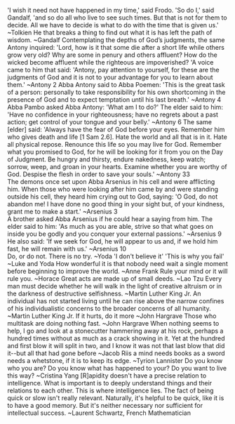 'I wish it need not have happened in my time,' said Frodo. 'So do I,' said Gandalf, 'and so do all who live to see such times. But that is not for them to decide. All we have to decide is what to do with the time that is given us.' ~Tolkien
He that breaks a thing to find out what it is has left the path of wisdom. ~Gandalf
Contemplating the depths of God’s judgments, the same Antony inquired: 'Lord, how is it that some die after a short life while others grow very old? Why are some in penury and others affluent? How do the wicked become affluent while the righteous are impoverished? 'A voice came to him that said: 'Antony, pay attention to yourself, for these are the judgments of God and it is not to your advantage for you to learn about them.' ~Antony 2 
Abba Antony said to Abba Poemen: 'This is the great task of a person: personally to take responsibility for his own shortcoming in the presence of God and to expect temptation until his last breath.' ~Antony 4 
Abba Pambo asked Abba Antony: 'What am I to do?' The elder said to him: 'Have no confidence in your righteousness; have no regrets about a past action; get control of your tongue and your belly.' ~Antony 6 
The same [elder] said: 'Always have the fear of God before your eyes. Remember him who gives death and life [1 Sam 2.6]. Hate the world and all that is in it. Hate all physical repose. Renounce this life so you may live for God. Remember what you promised to God, for he will be looking for it from you on the Day of Judgment. Be hungry and thirsty, endure nakedness, keep watch; sorrow, weep, and groan in your hearts. Examine whether you are worthy of God. Despise the flesh in order to save your souls.' ~Antony 33  
The demons once set upon Abba Arsenius in his cell and were afflicting him. When those who were looking after him came by and were standing outside his cell, they heard him crying out to God, saying: 'O God, do not abandon me! I have done no good thing in your sight but, of your kindness, grant me to make a start.' ~Arsenius 3  
A brother asked Abba Arsenius if he could hear a saying from him. The elder said to him: 'As much as you are able, strive so that what goes on inside you be godly and you conquer your external passions.' ~Arsenius 9  
He also said: 'If we seek for God, he will appear to us and, if we hold him fast, he will remain with us.' ~Arsenius 10  
Do, or do not. There is no try. ~Yoda
'I don't believe it' 'This is why you fail' ~Luke and Yoda
How wonderful it is that nobody need wait a single moment before beginning to improve the world. ~Anne Frank
Rule your mind or it will rule you. ~Horace
Great acts are made up of small deeds. ~Lao Tzu
Every man must decide whether he will walk in the light of creative altruism or in the darkness of destructive selfishness. ~Martin Luther King Jr.
An individual has not started living until he can rise above the narrow confines of his individualistic concerns to the broader concerns of all humanity. ~Martin Luther King Jr.
If it hurts, do it more ~John Hargrave
Those who multitask are doing nothing fast. ~John Hargrave
When nothing seems to help, I go and look at a stonecutter hammering away at his rock, perhaps a hundred times without as much as a crack showing in it. Yet at the hundred and first blow it will split in two, and I know it was not that last blow that did it--but all that had gone before ~Jacob Riis
a mind needs books as a sword needs a whetstone, if it is to keep its edge. ~Tyrion Lannister
Do you know who you are? Do you know what has happened to your? Do you want to live this way? ~Cristina Yang
[R]apidity doesn't have a precise relation to intelligence. What is important is to deeply understand things and their relations to each other. This is where intelligence lies. The fact of being quick or slow isn't really relevant. Naturally, it's helpful to be quick, like it is to have a good memory. But it's neither necessary nor sufficient for intellectual success. ~Laurent Schwartz, French Mathematician
